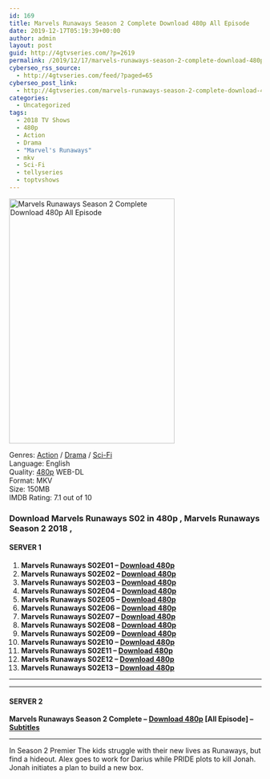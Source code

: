 ```yaml
---
id: 169
title: Marvels Runaways Season 2 Complete Download 480p All Episode
date: 2019-12-17T05:19:39+00:00
author: admin
layout: post
guid: http://4gtvseries.com/?p=2619
permalink: /2019/12/17/marvels-runaways-season-2-complete-download-480p-all-episode/
cyberseo_rss_source:
  - http://4gtvseries.com/feed/?paged=65
cyberseo_post_link:
  - http://4gtvseries.com/marvels-runaways-season-2-complete-download-480p-all-episode/
categories:
  - Uncategorized
tags:
  - 2018 TV Shows
  - 480p
  - Action
  - Drama
  - "Marvel's Runaways"
  - mkv
  - Sci-Fi
  - tellyseries
  - toptvshows
---
```

<img loading="lazy" class="aligncenter" src="https://4.bp.blogspot.com/-sHhJTh1eDs8/XfhkeoIbmvI/AAAAAAAAAgY/mVvGq2IGnA8urnIZq-zMMYCSdpV1dZ_5wCK4BGAYYCw/s1600/Marvels%2BRunaways%2BSeason%2B2.jpg" alt="Marvels Runaways Season 2 Complete Download 480p All Episode" width="330" height="488" />

Genres: <a href="http://4gtvseries.com/tag/action/" data-wpel-link="internal">Action</a> /&nbsp;<a href="http://4gtvseries.com/tag/drama/" data-wpel-link="internal">Drama</a> / <a href="http://4gtvseries.com/tag/sci-fi/" data-wpel-link="internal">Sci-Fi</a>  
Language: English  
Quality:&nbsp;<a href="http://4gtvseries.com/tag/480p/" data-wpel-link="internal">480p</a> WEB-DL  
Format: MKV  
Size: 150MB  
IMDB Rating: 7.1 out of 10

### **Download Marvels Runaways S02 in 480p , Marvels Runaways Season 2 2018 ,&nbsp;**

#### <span><strong>SERVER 1</strong></span>

  1. **Marvels Runaways S02E01 – <a href="http://slink.dl480p.xyz/t5eN" data-wpel-link="external" target="_blank" rel="nofollow external noopener noreferrer" class="wpel-icon-left"><i class="wpel-icon fa fa-download" aria-hidden="true"></i>Download 480p</a>**
  2. **Marvels Runaways S02E02 – <a href="http://slink.dl480p.xyz/8qd6" data-wpel-link="external" target="_blank" rel="nofollow external noopener noreferrer" class="wpel-icon-left"><i class="wpel-icon fa fa-download" aria-hidden="true"></i>Download 480p</a>**
  3. **Marvels Runaways S02E03 – <a href="http://slink.dl480p.xyz/tLa8H9Dq" data-wpel-link="external" target="_blank" rel="nofollow external noopener noreferrer" class="wpel-icon-left"><i class="wpel-icon fa fa-download" aria-hidden="true"></i>Download 480p</a>**
  4. **Marvels Runaways S02E04 – <a href="http://slink.dl480p.xyz/5Rb2Cr" data-wpel-link="external" target="_blank" rel="nofollow external noopener noreferrer" class="wpel-icon-left"><i class="wpel-icon fa fa-download" aria-hidden="true"></i>Download 480p</a>**
  5. **Marvels Runaways S02E05 – <a href="http://slink.dl480p.xyz/5qfZX" data-wpel-link="external" target="_blank" rel="nofollow external noopener noreferrer" class="wpel-icon-left"><i class="wpel-icon fa fa-download" aria-hidden="true"></i>Download 480p</a>**
  6. **Marvels Runaways S02E06 – <a href="http://slink.dl480p.xyz/Di9L4Fp" data-wpel-link="external" target="_blank" rel="nofollow external noopener noreferrer" class="wpel-icon-left"><i class="wpel-icon fa fa-download" aria-hidden="true"></i>Download 480p</a>**
  7. **Marvels Runaways S02E07 – <a href="http://slink.dl480p.xyz/NZGFe86U" data-wpel-link="external" target="_blank" rel="nofollow external noopener noreferrer" class="wpel-icon-left"><i class="wpel-icon fa fa-download" aria-hidden="true"></i>Download 480p</a>**
  8. **Marvels Runaways S02E08 – <a href="http://slink.dl480p.xyz/2qHns" data-wpel-link="external" target="_blank" rel="nofollow external noopener noreferrer" class="wpel-icon-left"><i class="wpel-icon fa fa-download" aria-hidden="true"></i>Download 480p</a>**
  9. **Marvels Runaways S02E09 – <a href="http://slink.dl480p.xyz/7qHDn" data-wpel-link="external" target="_blank" rel="nofollow external noopener noreferrer" class="wpel-icon-left"><i class="wpel-icon fa fa-download" aria-hidden="true"></i>Download 480p</a>**
 10. **Marvels Runaways S02E10 – <a href="http://slink.dl480p.xyz/5jO9m0v" data-wpel-link="external" target="_blank" rel="nofollow external noopener noreferrer" class="wpel-icon-left"><i class="wpel-icon fa fa-download" aria-hidden="true"></i>Download 480p</a>**
 11. **Marvels Runaways S02E11 – <a href="http://slink.dl480p.xyz/Q92Wj8S" data-wpel-link="external" target="_blank" rel="nofollow external noopener noreferrer" class="wpel-icon-left"><i class="wpel-icon fa fa-download" aria-hidden="true"></i>Download 480p</a>**
 12. **Marvels Runaways S02E12 – <a href="http://slink.dl480p.xyz/DjxQQ" data-wpel-link="external" target="_blank" rel="nofollow external noopener noreferrer" class="wpel-icon-left"><i class="wpel-icon fa fa-download" aria-hidden="true"></i>Download 480p</a>**
 13. **Marvels Runaways S02E13 – <a href="http://slink.dl480p.xyz/wzSGcf" data-wpel-link="external" target="_blank" rel="nofollow external noopener noreferrer" class="wpel-icon-left"><i class="wpel-icon fa fa-download" aria-hidden="true"></i>Download 480p</a>**

* * *

* * *

#### <span><strong>SERVER 2</strong></span>

**Marvels Runaways Season 2 Complete – <a href="http://dl480p.xyz/2661/" data-wpel-link="external" target="_blank" rel="nofollow external noopener noreferrer" class="wpel-icon-left"><i class="wpel-icon fa fa-download" aria-hidden="true"></i>Download 480p</a> [All Episode] – <a href="https://subscene.com/subtitles/marvels-runaways-second-season" data-wpel-link="external" target="_blank" rel="nofollow external noopener noreferrer" class="wpel-icon-left"><i class="wpel-icon fa fa-download" aria-hidden="true"></i>Subtitles</a>**

* * *

In Season 2 Premier The kids struggle with their new lives as Runaways, but find a hideout. Alex goes to work for Darius while PRIDE plots to kill Jonah. Jonah initiates a plan to build a new box.

<div align="center">
</div>